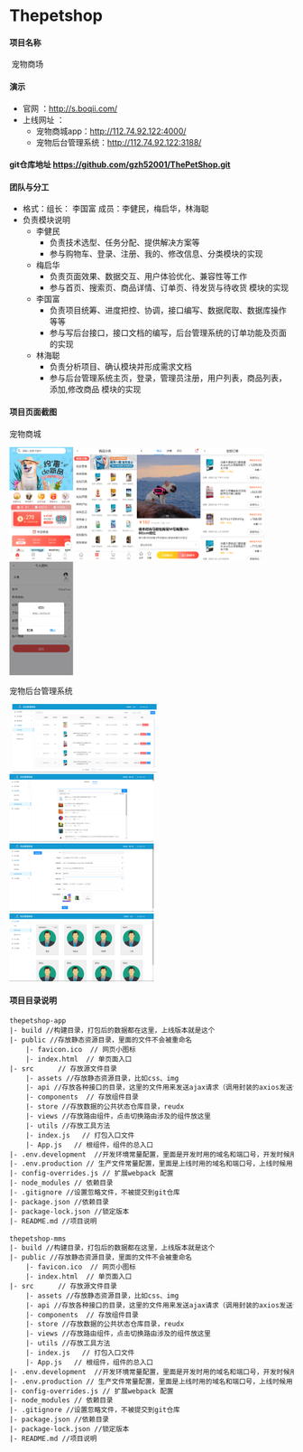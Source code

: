 # Thepetshop

#### 项目名称

​	宠物商场

#### 演示

- 官网 ：http://s.boqii.com/
- 上线网址 ：
  - 宠物商城app：http://112.74.92.122:4000/
  - 宠物后台管理系统：http://112.74.92.122:3188/

#### git仓库地址     https://github.com/gzh52001/ThePetShop.git

#### 团队与分工

- 格式：组长： 李国富     成员：李健民，梅启华，林海聪
- 负责模块说明
  - 李健民 
    - 负责技术选型、任务分配、提供解决方案等
    - 参与购物车、登录、注册、我的、修改信息、分类模块的实现
  - 梅启华
    - 负责页面效果、数据交互、用户体验优化、兼容性等工作
    - 参与首页、搜索页、商品详情、订单页、待发货与待收货 模块的实现
  - 李国富
    - 负责项目统筹、进度把控、协调，接口编写、数据爬取、数据库操作等等
    - 参与写后台接口，接口文档的编写，后台管理系统的订单功能及页面的实现
  - 林海聪
    - 负责分析项目、确认模块并形成需求文档
    - 参与后台管理系统主页，登录，管理员注册，用户列表，商品列表，添加,修改商品 模块的实现

#### 项目页面截图

宠物商城

<img src="./petshop/app-1.png" alt="'app-1'" style="zoom:25%;" /><img src="./petshop/app-2.png" alt="app-2" style="zoom:25%;" /><img src="./petshop/app-3.png" alt="app-3" style="zoom:25%;" /><img src="./petshop/app-4.png" alt="app-4" style="zoom:25%;" /><img src="./petshop/app-5.png" alt="app-5" style="zoom:25%;" />

宠物后台管理系统

<img src="C:\Users\李国富\Desktop\react项目\ThePetShop\petshop\mms-2.png" alt="mms-2" style="zoom:2%;" />

<img src="./petshop/mms-3.png" alt="mms-3" style="zoom:25%;" />

<img src="./petshop/mms-4.png" alt="mms-4" style="zoom:25%;" />

<img src="./petshop/mms-5.png" alt="mms-5" style="zoom:25%;" />

<img src="./petshop/mms-1.png" alt="mms-1" style="zoom:25%;" />

#### 项目目录说明

```txt
thepetshop-app
|- build //构建目录，打包后的数据都在这里，上线版本就是这个
|- public //存放静态资源目录，里面的文件不会被重命名
	|- favicon.ico  // 网页小图标
	|- index.html  // 单页面入口
|- src      // 存放源文件目录
	|- assets //存放静态资源目录，比如css、img
	|- api //存放各种接口的目录，这里的文件用来发送ajax请求（调用封装的axios发送请求返回结果给组件使用）
	|- components  // 存放组件目录
	|- store //存放数据的公共状态仓库目录，reudx
	|- views //存放路由组件，点击切换路由涉及的组件放这里
	|- utils //存放工具方法
	|- index.js   // 打包入口文件
	|- App.js   // 根组件，组件的总入口
|- .env.development  //开发环境常量配置，里面是开发时用的域名和端口号，开发时候用，使用 process.env.REACT_APP_SERVICE_API 获取值
|- .env.production // 生产文件常量配置，里面是上线时用的域名和端口号，上线时候用，使用 process.env.REACT_APP_SERVICE_API 获取值
|- config-overrides.js // 扩展webpack 配置
|- node_modules // 依赖目录
|- .gitignore //设置忽略文件，不被提交到git仓库
|- package.json //依赖目录
|- package-lock.json //锁定版本
|- README.md //项目说明
```



```txt
thepetshop-mms
|- build //构建目录，打包后的数据都在这里，上线版本就是这个
|- public //存放静态资源目录，里面的文件不会被重命名
	|- favicon.ico  // 网页小图标
	|- index.html  // 单页面入口
|- src      // 存放源文件目录
	|- assets //存放静态资源目录，比如css、img
	|- api //存放各种接口的目录，这里的文件用来发送ajax请求（调用封装的axios发送请求返回结果给组件使用）
	|- components  // 存放组件目录
	|- store //存放数据的公共状态仓库目录，reudx
	|- views //存放路由组件，点击切换路由涉及的组件放这里
	|- utils //存放工具方法
	|- index.js   // 打包入口文件
	|- App.js   // 根组件，组件的总入口
|- .env.development  //开发环境常量配置，里面是开发时用的域名和端口号，开发时候用，使用 process.env.REACT_APP_SERVICE_API 获取值
|- .env.production // 生产文件常量配置，里面是上线时用的域名和端口号，上线时候用，使用 process.env.REACT_APP_SERVICE_API 获取值
|- config-overrides.js // 扩展webpack 配置
|- node_modules // 依赖目录
|- .gitignore //设置忽略文件，不被提交到git仓库
|- package.json //依赖目录
|- package-lock.json //锁定版本
|- README.md //项目说明
```

